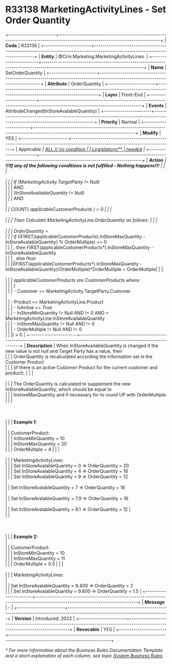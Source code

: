﻿---
erp.type: front-end-business-rule
erp.entity: Crm.Marketing.MarketingActivityLines
---

# R33138 MarketingActivityLines - Set Order Quantity
+-----------------------+-------------------------------------------------------------------------------------------------------------------------------+
| **Code**              | R33138                                                                                                                        |
+-----------------------+-------------------------------------------------------------------------------------------------------------------------------+
| **Entity**            | @Crm.Marketing.MarketingActivityLines                                                                                         |
+-----------------------+-------------------------------------------------------------------------------------------------------------------------------+
| **Name**              | SetOrderQuantity                                                                                                              |
+-----------------------+-------------------------------------------------------------------------------------------------------------------------------+
| **Attribute**         | OrderQuantity                                                                                                                 |
+-----------------------+-------------------------------------------------------------------------------------------------------------------------------+
| **Layer**             | Front-End                                                                                                                     |
+-----------------------+-------------------------------------------------------------------------------------------------------------------------------+
| **Events**            | AttributeChanged(InStoreAvalableQuantity)                                                                                     |
+-----------------------+-------------------------------------------------------------------------------------------------------------------------------+
| **Priority**          | Normal                                                                                                                        |
+-----------------------+-------------------------------------------------------------------------------------------------------------------------------+
| **Modify**            | YES                                                                                                                           |
+-----------------------+-------------------------------------------------------------------------------------------------------------------------------+
| **Applicable          | [ALL // no condition                                                                                                          |
| Legislations**        | needed](xref:applicable-legislations)                                                                                         |
+-----------------------+-------------------------------------------------------------------------------------------------------------------------------+
| **Action**            | **!!!If any of the following conditions is not fulfilled - Nothing happens!!!**                                               |
|                       | <br><br>                                                                                                                      |
|                       | If (MarketingActivity.TargetParty != Null) <br>                                                                               |
|                       | AND  <br>                                                                                                                     |
|                       | (InStoreAvailableQuantity != Null)<br>                                                                                        |
|                       | AND               <br>                                                                                                        |             
|                       | COUNT( applicableCustomerProducts* ) > 0                                                                                      |
|                       | <br><br>                                                                                                                      |
|                       | Then Calculate MarketingActivityLine.OrderQuantity as follows:                                                                |
|                       | <br><br>                                                                                                                      |
|                       | OrderQuantity = <br>                                                                                                          |
|                       | if ((FIRST(applicableCustomerProducts*).InStoreMaxQuantity - InStoreAvalableQuantity) % OrderMultiple) == 0 <br>              |
|                       | , then FIRST(applicableCustomerProducts*).InStoreMaxQuantity - InStoreAvalableQuantity <br>                                   |
|                       | , else floor  <br>                                                                                                            |
|                       |((FIRST(applicableCustomerProducts*).InStoreMaxQuantity - InStoreAvalableQuantity)/OrderMultiple)*OrderMultiple + OrderMultiple|
|                       | <br><br>                                                                                                                      |
|                       | *applicableCustomerProducts are CustomerProducts where:<br>*                                                                  |
|                       | (<br>                                                                                                                         |
|                       | - Customer == MarketingActivity.TargetParty.Customer    <br>                                                                  |               
|                       | - Product ==  MarketingActivityLine.Product         <br>                                                                      |
|                       | - IsActive == True    <br>                                                                                                    |
|                       | - InStoreMinQuantity != Null AND != 0 AND > MarketingActivityLine.InStoreAvailableQuantity  <br>                              |
|                       | - InStoreMaxQuantity != Null AND != 0              <br>                                                                       |
|                       | - OrderMultiple != Null AND != 0 <br>                                                                                         |
|                       |) > 0                                                                                                                          |
+-----------------------+-------------------------------------------------------------------------------------------------------------------------------+
| **Description**       | When InStoreAvailableQuantity is changed if the new value is not null and Target Party has a value, then <br>                 |
|                       | OrderQuantity is recalculated according the information set in the Customer Product <br>                                      |
|                       | (if there is an active Customer Product for the current customer and product).                                                |
|                       | <br><br>                                                                                                                      |
|                       | The OrderQuantity is calculated to supplement the new InStoreAvalableQuantity, which should be equal to <br>                  |
|                       | InstoreMaxQuantity and if necessary for to round UP with OrderMultiple.                                                       |
|                       | <br><br><br><br>                                                                                                              |
|                       | **Example 1:**     <br>                                                                                                       |  
|                       | CustomerProduct:   <br>                                                                                                       | 
|                       | InStoreMinQuantity = 10 <br>                                                                                                  | 
|                       | InStoreMaxQuantity = 20     <br>                                                                                              |
|                       | OrderMultiple = 4                                                                                                             |
|                       | <br><br>                                                                                                                      |
|                       | MarketingActivityLines:<br>                                                                                                   |
|                       | Set InStoreAvalableQuantity = 0  =>  OrderQuantity = 20   <br>                                                                |
|                       | Set InStoreAvalableQuantity = 4  =>  OrderQuantity = 16   <br>                                                                |
|                       | Set InStoreAvalableQuantity = 9  =>  OrderQuantity = 12       <br>                                                            |    
|                       | Set InStoreAvalableQuantity = 7  =>  OrderQuantity = 16           <br>                                                        |   
|                       | Set InStoreAvalableQuantity = 7.9  =>  OrderQuantity = 16             <br>                                                    |   
|                       | Set InStoreAvalableQuantity = 8.1  =>  OrderQuantity = 12                                                                     |     
|                       | <br><br><br><br>                                                                                                              |
|                       | **Example 2:**                                                            <br>                                                |    
|                       | CustomerProduct:                                                              <br>                                            |
|                       | InStoreMinQuantity = 10                                                           <br>                                        |
|                       | InStoreMaxQuantity = 11                                                               <br>                                    |
|                       | OrderMultiple = 0.5                                                                                                           |
|                       | <br><br>                                                                                                                      |
|                       | MarketingActivityLines:                                           <br>                                                        |               
|                       | Set InStoreAvalableQuantity = 9.400  =>  OrderQuantity = 2            <br>                                                    | 
|                       | Set InStoreAvalableQuantity = 9.600  =>  OrderQuantity = 1.5                                                                  |
+-----------------------+-------------------------------------------------------------------------------------------------------------------------------+
| **Message**           | \-                                                                                                                            |
+-----------------------+-------------------------------------------------------------------------------------------------------------------------------+
| **Version**           | Introduced: 2022                                                                                                              |
+-----------------------+-------------------------------------------------------------------------------------------------------------------------------+
| **Revocable**         | YES                                                                                                                           |
+-----------------------+-------------------------------------------------------------------------------------------------------------------------------+

*\* For more information about the Business Rules Documentation Template and a short explanation of each column, see
topic [System Business Rules](../templates/template-description-system-business-rules.md).*
